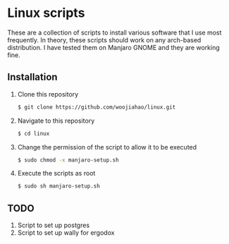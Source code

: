 # Linux scripts
These are a collection of scripts to install various software that I use most frequently. In theory, these scripts should work on any arch-based distribution. I have tested them on Manjaro GNOME and they are working fine.

## Installation
1. Clone this repository
   
   ```bash
   $ git clone https://github.com/woojiahao/linux.git
   ```

2. Navigate to this repository
   
   ```bash
   $ cd linux
   ```

3. Change the permission of the script to allow it to be executed
   
   ```bash
   $ sudo chmod -x manjaro-setup.sh
   ```

4. Execute the scripts as root
   
   ```bash
   $ sudo sh manjaro-setup.sh
   ```

## TODO
1. Script to set up postgres
2. Script to set up wally for ergodox